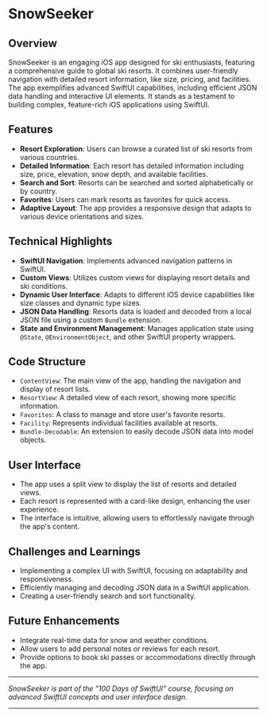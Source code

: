 # SnowSeeker

## Overview
SnowSeeker is an engaging iOS app designed for ski enthusiasts, featuring a comprehensive guide to global ski resorts. It combines user-friendly navigation with detailed resort information, like size, pricing, and facilities. The app exemplifies advanced SwiftUI capabilities, including efficient JSON data handling and interactive UI elements. It stands as a testament to building complex, feature-rich iOS applications using SwiftUI.

## Features
- **Resort Exploration**: Users can browse a curated list of ski resorts from various countries.
- **Detailed Information**: Each resort has detailed information including size, price, elevation, snow depth, and available facilities.
- **Search and Sort**: Resorts can be searched and sorted alphabetically or by country.
- **Favorites**: Users can mark resorts as favorites for quick access.
- **Adaptive Layout**: The app provides a responsive design that adapts to various device orientations and sizes.

## Technical Highlights
- **SwiftUI Navigation**: Implements advanced navigation patterns in SwiftUI.
- **Custom Views**: Utilizes custom views for displaying resort details and ski conditions.
- **Dynamic User Interface**: Adapts to different iOS device capabilities like size classes and dynamic type sizes.
- **JSON Data Handling**: Resorts data is loaded and decoded from a local JSON file using a custom `Bundle` extension.
- **State and Environment Management**: Manages application state using `@State`, `@EnvironmentObject`, and other SwiftUI property wrappers.

## Code Structure
- `ContentView`: The main view of the app, handling the navigation and display of resort lists.
- `ResortView`: A detailed view of each resort, showing more specific information.
- `Favorites`: A class to manage and store user's favorite resorts.
- `Facility`: Represents individual facilities available at resorts.
- `Bundle-Decodable`: An extension to easily decode JSON data into model objects.

## User Interface
- The app uses a split view to display the list of resorts and detailed views.
- Each resort is represented with a card-like design, enhancing the user experience.
- The interface is intuitive, allowing users to effortlessly navigate through the app's content.

## Challenges and Learnings
- Implementing a complex UI with SwiftUI, focusing on adaptability and responsiveness.
- Efficiently managing and decoding JSON data in a SwiftUI application.
- Creating a user-friendly search and sort functionality.

## Future Enhancements
- Integrate real-time data for snow and weather conditions.
- Allow users to add personal notes or reviews for each resort.
- Provide options to book ski passes or accommodations directly through the app.

---

*SnowSeeker is part of the "100 Days of SwiftUI" course, focusing on advanced SwiftUI concepts and user interface design.*

---
